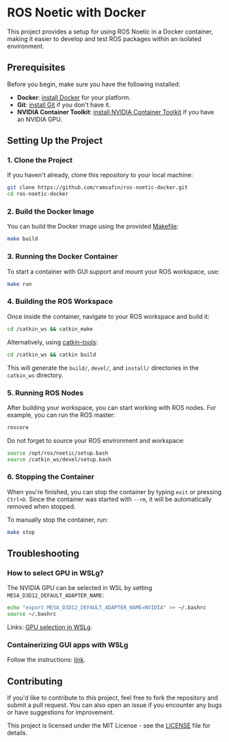 # ROS Noetic with Docker

This project provides a setup for using ROS Noetic in a Docker container, making it easier to develop and test ROS packages within an isolated environment.

## Prerequisites

Before you begin, make sure you have the following installed:

- **Docker**: [install Docker](https://docs.docker.com/get-docker/) for your platform.
- **Git**: [install Git](https://git-scm.com/book/en/v2/Getting-Started-Installing-Git) if you don't have it.
- **NVIDIA Container Toolkit**: [install NVIDIA Container Toolkit](https://github.com/NVIDIA/nvidia-container-toolkit?tab=readme-ov-file) if you have an NVIDIA GPU.

## Setting Up the Project

### 1. Clone the Project

If you haven't already, clone this repository to your local machine:

```bash
git clone https://github.com/ramsafin/ros-noetic-docker.git
cd ros-noetic-docker
```

### 2. Build the Docker Image

You can build the Docker image using the provided [Makefile](Makefile):
```bash
make build
```

### 3. Running the Docker Container

To start a container with GUI support and mount your ROS workspace, use:
```bash
make run
```

### 4. Building the ROS Workspace

Once inside the container, navigate to your ROS workspace and build it:

```bash
cd /catkin_ws && catkin_make
```

Alternatively, using [catkin-tools](https://catkin-tools.readthedocs.io/en/latest/):
```bash
cd /catkin_ws && catkin build
```

This will generate the `build/`, `devel/`, and `install/` directories in the `catkin_ws` directory.

### 5. Running ROS Nodes

After building your workspace, you can start working with ROS nodes. For example, you can run the ROS master:

```bash
roscore
```

Do not forget to source your ROS environment and workspace:
```bash
source /opt/ros/noetic/setup.bash
source /catkin_ws/devel/setup.bash
```

### 6. Stopping the Container

When you're finished, you can stop the container by typing `exit` or pressing `Ctrl+D`. Since the container was started with `--rm`, it will be automatically removed when stopped.

To manually stop the container, run:
```bash
make stop
```

## Troubleshooting

### How to select GPU in WSLg?

The NVIDIA GPU can be selected in WSL by setting `MESA_D3D12_DEFAULT_ADAPTER_NAME`:
```bash
echo "export MESA_D3D12_DEFAULT_ADAPTER_NAME=NVIDIA" >> ~/.bashrc
source ~/.bashrc
```
Links: [GPU selection in WSLg](https://github.com/microsoft/wslg/wiki/GPU-selection-in-WSLg).

### Containerizing GUI apps with WSLg

Follow the instructions: [link](https://github.com/microsoft/wslg/blob/861d029e97bc99e68050f86c956803b42e8756da/samples/container/Containers.md).

## Contributing

If you'd like to contribute to this project, feel free to fork the repository and submit a pull request. You can also open an issue if you encounter any bugs or have suggestions for improvement.

This project is licensed under the MIT License - see the [LICENSE](LICENSE) file for details.
